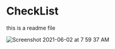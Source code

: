 # CheckList
this is a readme file

![Screenshot 2021-06-02 at 7 59 37 AM](https://user-images.githubusercontent.com/85881270/121899614-35423880-cd42-11eb-8a38-1282eaa82e2e.jpg)
